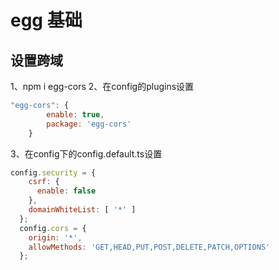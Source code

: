 # egg 基础

## 设置跨域
1、npm i egg-cors
2、在config的plugins设置
```js
"egg-cors": {
        enable: true,
        package: 'egg-cors'
    }
```
3、在config下的config.default.ts设置
```js
config.security = {
    csrf: {
      enable: false
    },
    domainWhiteList: [ '*' ]
  };
  config.cors = {
    origin: '*',
    allowMethods: 'GET,HEAD,PUT,POST,DELETE,PATCH,OPTIONS'
  };
```